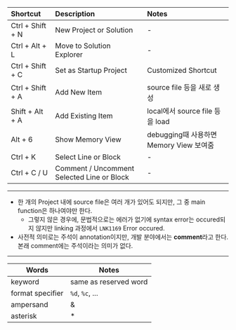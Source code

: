| Shortcut                 | Description                                        | Notes                                           |
| :----------------------- | :------------------------------------------------- | :---------------------------------------------- |
| Ctrl  + Shift + N        | New Project or Solution                            | -                                               |
| Ctrl  + Alt   + L        | Move to Solution Explorer                          | -                                               |
| Ctrl  + Shift + C        | Set as Startup Project                             | Customized Shortcut                             |
| Ctrl  + Shift + A        | Add New Item                                       | source file 등을 새로 생성                       |
| Shift + Alt   + A        | Add Existing Item                                  | local에서 source file 등을 load                 |
| Alt   + 6                | Show Memory View                                   | debugging때 사용하면 Memory View 보여줌          |
| Ctrl  + K                | Select Line or Block                               | -                                               |
| Ctrl  + C / U            | Comment / Uncomment Selected Line or Block         | -                                               |

* * *

* 한 개의 Project 내에 source file은 여러 개가 있어도 되지만, 그 중 main function은 하나여야만 한다.
  - 그렇지 않은 경우에, 문법적으로는 에러가 없기에 syntax error는 occured되지 않지만 linking 과정에서 `LNK1169` Error occured.
* 사전적 의미로는 주석이 annotation이지만, 개발 분야에서는 **comment**라고 한다.  
  본래 comment에는 주석이라는 의미가 없다.

* * *

| Words                         | Notes                       |
| ----------------------------- | --------------------------- |
| keyword                       | same as reserved word       |
| format specifier              | `%d`, `%c`, ...             |
| ampersand                     | &                           |
| asterisk                      | *                           |
